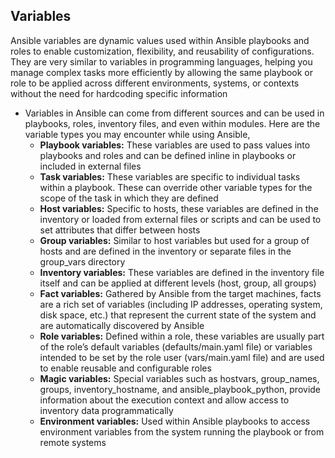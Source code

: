## Variables
Ansible variables are dynamic values used within Ansible playbooks and roles to enable customization, flexibility, and reusability of configurations. They are very similar to variables in programming languages, helping you manage complex tasks more efficiently by allowing the same playbook or role to be applied across different environments, systems, or contexts without the need for hardcoding specific information

- Variables in Ansible can come from different sources and can be used in playbooks, roles, inventory files, and even within modules. Here are the variable types you may encounter while using Ansible,
  - **Playbook variables:** These variables are used to pass values into playbooks and roles and can be defined inline in playbooks or included in external files
  - **Task variables:** These variables are specific to individual tasks within a playbook. These can override other variable types for the scope of the task in which they are defined
  - **Host variables:** Specific to hosts, these variables are defined in the inventory or loaded from external files or scripts and can be used to set attributes that differ between hosts
  - **Group variables:** Similar to host variables but used for a group of hosts and are defined in the inventory or separate files in the group_vars directory
  - **Inventory variables:** These variables are defined in the inventory file itself and can be applied at different levels (host, group, all groups)
  - **Fact variables:** Gathered by Ansible from the target machines, facts are a rich set of variables (including IP addresses, operating system, disk space, etc.) that represent the current state of the system and are automatically discovered by Ansible
  - **Role variables:** Defined within a role, these variables are usually part of the role’s default variables (defaults/main.yaml file) or variables intended to be set by the role user (vars/main.yaml file) and are used to enable reusable and configurable roles
  - **Magic variables:** Special variables such as hostvars, group_names, groups, inventory_hostname, and ansible_playbook_python, provide information about the execution context and allow access to inventory data programmatically
  - **Environment variables:** Used within Ansible playbooks to access environment variables from the system running the playbook or from remote systems
